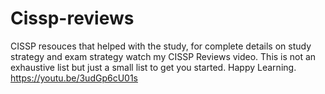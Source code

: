 # Cissp-reviews
CISSP resouces that helped with the study, for complete details on study strategy and exam strategy watch my CISSP Reviews video.
This is not an exhaustive list but just a small list to get you started. Happy Learning. 
https://youtu.be/3udGp6cU01s
